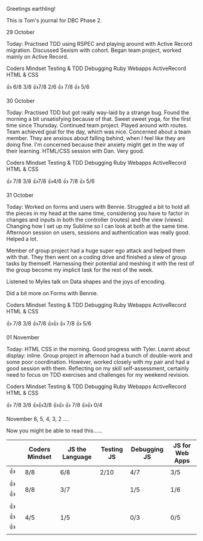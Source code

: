 Greetings earthling!

This is Tom's journal for DBC Phase 2.

29 October

Today: Practised TDD using RSPEC and playing around with Active Record migration.
Discussed Sexism with cohort. Began team project, worked mainly on Active Record.

Coders Mindset  Testing & TDD Debugging     Ruby Webapps  ActiveRecord     HTML & CSS

:thumbsup: 6/8       3/8     :thumbsup:7/8     2/6       :thumbsup: 7/8   :thumbsup: 5/6

30 October

Today: Practised TDD but got really way-laid by a strange bug. Found the morning a bit unsatisfying because of that.
Sweet sweet yoga, for the first time since Thursday. Continued team project. Played around with routes. Team achieved goal for the day, which was nice. Concerned about a team member. They are anxious about falling behind, when I feel like they are doing fine. I'm concerned because their anxiety might get in the way of their learning.
HTML/CSS session with Dan. Very good. 

Coders Mindset  Testing & TDD Debugging     Ruby Webapps  ActiveRecord     HTML & CSS

:thumbsup: 7/8       3/8     :thumbsup:7/8   :thumbsup:4/6       :thumbsup: 7/8   :thumbsup: 5/6

31 October

Today: Worked on forms and users with Bennie. Struggled a bit to hold all the pieces in my head at the same time, considering you have to factor in changes and inputs in both the controller (routes) and the view (views). Changing how I set up my Sublime so I can look at both at the same time.
Afternoon session on users, sessions and authentication was really good. Helped a lot.

Member of group project had a huge super ego attack and helped them with that. They then went on a coding drive and finished a slew of group tasks by themself. Harnessing their potential and meshing it with the rest of the group become my implicit task for the rest of the week.

Listened to Myles talk on Data shapes and the joys of encoding.

Did a bit more on Forms with Bennie.

Coders Mindset  Testing & TDD Debugging     Ruby Webapps  ActiveRecord     HTML & CSS

:thumbsup: 7/8       3/8     :thumbsup:7/8   :thumbsup::thumbsup:  :thumbsup: 7/8   :thumbsup: 5/6

01 November

Today: HTML CSS in the morning. Good progress with Tyler. Learnt about display: inline. 
Group project in afternoon had a bunch of double-work and some poor coordination. However, worked closely with my pair and had a good session with them.
Reflecting on my skill self-assessment, certainly need to focus on TDD exercises and challenges for my weekend revision.

Coders Mindset  Testing & TDD Debugging     Ruby Webapps  ActiveRecord     HTML & CSS

:thumbsup: 7/8       3/8     :thumbsup::thumbsup:3/8   :thumbsup::thumbsup:       :thumbsup: 7/8   :thumbsup::thumbsup: 0/4

November 6, 5, 4, 3, 2 ....

Now you might be able to read this......

|                                  | Coders Mindset | JS the Language | Testing JS | Debugging JS | JS for Web Apps |
| -------------------------------- | -------------- | --------------- | ---------- | ------------ | --------------- |
| :thumbsup:                       | 8/8            | 6/8             | 2/10       | 4/7          | 3/5             |
| :thumbsup: :thumbsup:            | 8/8            | 3/7             |            | 1/5          | 1/6             |
| :thumbsup: :thumbsup: :thumbsup: | 4/5            | 1/5             |            | 0/3          | 0/5             |

